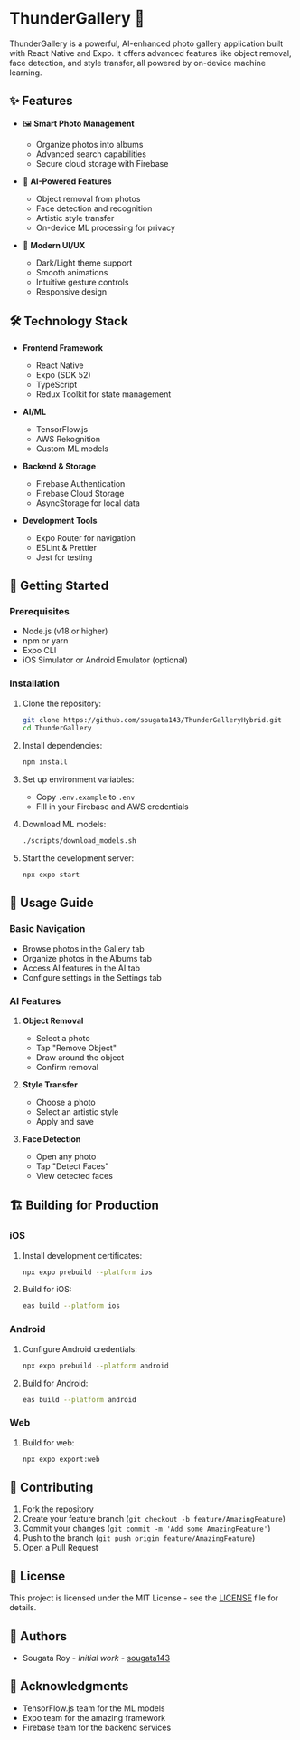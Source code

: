 # ThunderGallery 📸

ThunderGallery is a powerful, AI-enhanced photo gallery application built with React Native and Expo. It offers advanced features like object removal, face detection, and style transfer, all powered by on-device machine learning.

## ✨ Features

- 🖼️ **Smart Photo Management**
  - Organize photos into albums
  - Advanced search capabilities
  - Secure cloud storage with Firebase

- 🤖 **AI-Powered Features**
  - Object removal from photos
  - Face detection and recognition
  - Artistic style transfer
  - On-device ML processing for privacy

- 🎨 **Modern UI/UX**
  - Dark/Light theme support
  - Smooth animations
  - Intuitive gesture controls
  - Responsive design

## 🛠️ Technology Stack

- **Frontend Framework**
  - React Native
  - Expo (SDK 52)
  - TypeScript
  - Redux Toolkit for state management

- **AI/ML**
  - TensorFlow.js
  - AWS Rekognition
  - Custom ML models

- **Backend & Storage**
  - Firebase Authentication
  - Firebase Cloud Storage
  - AsyncStorage for local data

- **Development Tools**
  - Expo Router for navigation
  - ESLint & Prettier
  - Jest for testing

## 🚀 Getting Started

### Prerequisites

- Node.js (v18 or higher)
- npm or yarn
- Expo CLI
- iOS Simulator or Android Emulator (optional)

### Installation

1. Clone the repository:
   ```bash
   git clone https://github.com/sougata143/ThunderGalleryHybrid.git
   cd ThunderGallery
   ```

2. Install dependencies:
   ```bash
   npm install
   ```

3. Set up environment variables:
   - Copy `.env.example` to `.env`
   - Fill in your Firebase and AWS credentials

4. Download ML models:
   ```bash
   ./scripts/download_models.sh
   ```

5. Start the development server:
   ```bash
   npx expo start
   ```

## 📱 Usage Guide

### Basic Navigation
- Browse photos in the Gallery tab
- Organize photos in the Albums tab
- Access AI features in the AI tab
- Configure settings in the Settings tab

### AI Features
1. **Object Removal**
   - Select a photo
   - Tap "Remove Object"
   - Draw around the object
   - Confirm removal

2. **Style Transfer**
   - Choose a photo
   - Select an artistic style
   - Apply and save

3. **Face Detection**
   - Open any photo
   - Tap "Detect Faces"
   - View detected faces

## 🏗️ Building for Production

### iOS
1. Install development certificates:
   ```bash
   npx expo prebuild --platform ios
   ```

2. Build for iOS:
   ```bash
   eas build --platform ios
   ```

### Android
1. Configure Android credentials:
   ```bash
   npx expo prebuild --platform android
   ```

2. Build for Android:
   ```bash
   eas build --platform android
   ```

### Web
1. Build for web:
   ```bash
   npx expo export:web
   ```

## 🤝 Contributing

1. Fork the repository
2. Create your feature branch (`git checkout -b feature/AmazingFeature`)
3. Commit your changes (`git commit -m 'Add some AmazingFeature'`)
4. Push to the branch (`git push origin feature/AmazingFeature`)
5. Open a Pull Request

## 📄 License

This project is licensed under the MIT License - see the [LICENSE](LICENSE) file for details.

## 👥 Authors

- Sougata Roy - *Initial work* - [sougata143](https://github.com/sougata143)

## 🙏 Acknowledgments

- TensorFlow.js team for the ML models
- Expo team for the amazing framework
- Firebase team for the backend services

